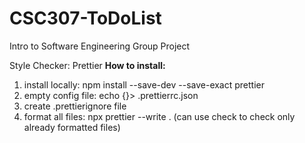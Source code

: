 # CSC307-ToDoList
Intro to Software Engineering Group Project

Style Checker: Prettier
**How to install:**
1. install locally: npm install --save-dev --save-exact prettier
2. empty config file: echo {}> .prettierrc.json
3. create .prettierignore file
4. format all files: npx prettier --write . (can use check to check only already formatted files)

